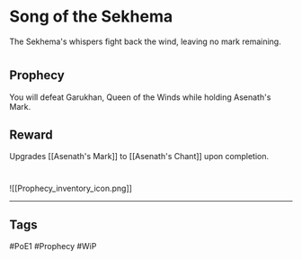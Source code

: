 # Song of the Sekhema
The Sekhema's whispers fight back the wind, leaving no mark remaining.
#
## Prophecy
You will defeat Garukhan, Queen of the Winds while holding Asenath's Mark.
## Reward
Upgrades [[Asenath's Mark]] to [[Asenath's Chant]] upon completion. 

#
![[Prophecy_inventory_icon.png]]

---
## Tags
#PoE1 
#Prophecy
#WiP 